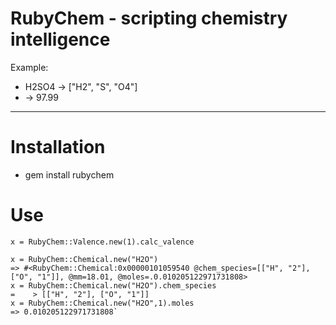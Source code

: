 # RubyChem - scripting chemistry intelligence

Example:

* H2SO4 -> ["H2", "S", "O4"]
* -> 97.99

************************************************************************

# Installation

* gem install rubychem


# Use
    x = RubyChem::Valence.new(1).calc_valence
    
    x = RubyChem::Chemical.new("H2O")
    => #<RubyChem::Chemical:0x00000101059540 @chem_species=[["H", "2"], ["O", "1"]], @mm=18.01, @moles=.0.010205122971731808>
    x = RubyChem::Chemical.new("H2O").chem_species
    =    > [["H", "2"], ["O", "1"]]
    x = RubyChem::Chemical.new("H2O",1).moles
    => 0.010205122971731808`